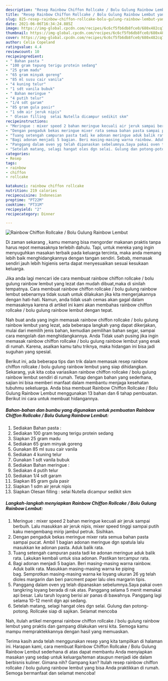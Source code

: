 ```yaml
---
description: "Resep Rainbow Chiffon Rollcake / Bolu Gulung Rainbow Lembut yang lezat dan Mudah Dibuat"
title: "Resep Rainbow Chiffon Rollcake / Bolu Gulung Rainbow Lembut yang lezat dan Mudah Dibuat"
slug: 825-resep-rainbow-chiffon-rollcake-bolu-gulung-rainbow-lembut-yang-lezat-dan-mudah-dibuat
date: 2021-06-06T16:34:24.885Z
image: https://img-global.cpcdn.com/recipes/6c6cf5fb6db8fce0/680x482cq70/rainbow-chiffon-rollcake-bolu-gulung-rainbow-lembut-foto-resep-utama.jpg
thumbnail: https://img-global.cpcdn.com/recipes/6c6cf5fb6db8fce0/680x482cq70/rainbow-chiffon-rollcake-bolu-gulung-rainbow-lembut-foto-resep-utama.jpg
cover: https://img-global.cpcdn.com/recipes/6c6cf5fb6db8fce0/680x482cq70/rainbow-chiffon-rollcake-bolu-gulung-rainbow-lembut-foto-resep-utama.jpg
author: Celia Copeland
ratingvalue: 4.4
reviewcount: 10
recipeingredient:
- " Bahan pasta "
- "100 gram tepung terigu protein sedang"
- "25 gram madu"
- "65 gram minyak goreng"
- "85 ml susu cair vanila"
- "4 kuning telur"
- "1 sdt vanila bubuk"
- " Bahan meringue "
- "4 putih telur"
- "1/4 sdt garam"
- "85 gram gula pasir"
- "1 sdm air jeruk nipis"
- " Olesan filling  selai Nutella dicampur sedikit skm"
recipeinstructions:
- "Meringue : mixer speed 2 bahan meringue kecuali air jeruk sampai berbuih. Lalu masukkan air jeruk nipis, mixer speed tinggi sampai putih kaku mengembang mirip jambul petruk. Sisihkan."
- "Dengan pengaduk bekas meringue mixer rata semua bahan pasta sampai pucat. Ambil 1 bagian adonan meringue dgn spatula lalu masukkan ke adonan pasta. Aduk balik rata."
- "Tuang setengah campuran pasta tadi ke adonan meringue aduk balik rata. Lakukan kembali untuk sisa adonan. Pastikan tercampur rata."
- "Bagi adonan menjadi 5 bagian. Beri masing-masing warna rainbow. Aduk balik rata. Masukkan masing-masing warna ke piping bag. Semprotkan masing-masing warna ke loyang ukuran 26 yg telah dioles margarin dan beri parcment paper lalu oles margarin tipis."
- "Panggang dalam oven yg telah dipanaskan sebelumnya.Saya pakai oven tangkring loyang berada di rak atas. Panggang selama 5 menit memakai api besar. Lalu taruh loyang berisi air panas di bawahnya. Panggang lagi selama 10-12 menit dgn api sedang."
- "Setelah matang, selagi hangat oles dgn selai. Gulung dan potong-potong. Rollcake siap di sajikan. Selamat mencoba"
categories:
- Resep
tags:
- rainbow
- chiffon
- rollcake

katakunci: rainbow chiffon rollcake 
nutrition: 219 calories
recipecuisine: Indonesian
preptime: "PT22M"
cooktime: "PT31M"
recipeyield: "2"
recipecategory: Dinner

---
```



![Rainbow Chiffon Rollcake / Bolu Gulung Rainbow Lembut](https://img-global.cpcdn.com/recipes/6c6cf5fb6db8fce0/680x482cq70/rainbow-chiffon-rollcake-bolu-gulung-rainbow-lembut-foto-resep-utama.jpg)

Di zaman  sekarang , kamu memang bisa mengorder makanan praktis tanpa harus repot memasaknya terlebih dahulu. Tapi, untuk mereka yang ingin menyuguhkan masakan terbaik pada keluarga tercinta, maka anda memang lebih baik menghidangkannya dengan tangan sendiri. Sebab, memasak sendiri jauh lebih higienis serta dapat menyesuaikan sesuai kesukaan keluarga.

Jika anda lagi mencari ide cara membuat rainbow chiffon rollcake / bolu gulung rainbow lembut yang lezat dan mudah dibuat,maka di sinilah tempatnya. Cara membuat rainbow chiffon rollcake / bolu gulung rainbow lembut  sebenarnya tidak susah untuk dilakukan jika kita mengerjakannya dengan hati-hati. Namun, anda tidak usah cemas akan gagal dalam memasaknya 
karena di artikel ini kami akan membahas rainbow chiffon rollcake / bolu gulung rainbow lembut dengan tepat.  



Nah buat anda yang ingin memasak rainbow chiffon rollcake / bolu gulung rainbow lembut yang lezat, ada beberapa langkah yang dapat dikerjakan, mulai dari memilih jenis bahan, kemudian pemilihan bahan segar, sampai cara mengolah dan menghidangkannya. Anda Tidak usah pusing jika ingin memasak rainbow chiffon rollcake / bolu gulung rainbow lembut yang enak di rumah. Karena, asalkan kamu  tahu triknya, maka hidangan ini bisa jadi suguhan yang spesial.

Berikut ini, ada beberapa tips dan trik dalam memasak resep rainbow chiffon rollcake / bolu gulung rainbow lembut yang siap dihidangkan. Sekarang, yuk kita coba variasikan rainbow chiffon rollcake / bolu gulung rainbow lembut sendiri di rumah. Tetap dengan bahan yang sederhana, sajian ini bisa memberi manfaat dalam membantu menjaga kesehatan tubuhmu sekeluarga. Anda bisa membuat Rainbow Chiffon Rollcake / Bolu Gulung Rainbow Lembut menggunakan 13 bahan dan 6 tahap pembuatan. Berikut ini cara untuk membuat hidangannya.

<!--inarticleads1-->

##### Bahan-bahan dan bumbu yang digunakan untuk pembuatan Rainbow Chiffon Rollcake / Bolu Gulung Rainbow Lembut:

1. Sediakan  Bahan pasta :
1. Sediakan 100 gram tepung terigu protein sedang
1. Siapkan 25 gram madu
1. Sediakan 65 gram minyak goreng
1. Gunakan 85 ml susu cair vanila
1. Sediakan 4 kuning telur
1. Gunakan 1 sdt vanila bubuk
1. Sediakan  Bahan meringue :
1. Sediakan 4 putih telur
1. Sediakan 1/4 sdt garam
1. Siapkan 85 gram gula pasir
1. Siapkan 1 sdm air jeruk nipis
1. Siapkan  Olesan filling : selai Nutella dicampur sedikit skm




<!--inarticleads2-->

##### Langkah-langkah menyiapkan Rainbow Chiffon Rollcake / Bolu Gulung Rainbow Lembut:

1. Meringue : mixer speed 2 bahan meringue kecuali air jeruk sampai berbuih. Lalu masukkan air jeruk nipis, mixer speed tinggi sampai putih kaku mengembang mirip jambul petruk. Sisihkan.
1. Dengan pengaduk bekas meringue mixer rata semua bahan pasta sampai pucat. Ambil 1 bagian adonan meringue dgn spatula lalu masukkan ke adonan pasta. Aduk balik rata.
1. Tuang setengah campuran pasta tadi ke adonan meringue aduk balik rata. Lakukan kembali untuk sisa adonan. Pastikan tercampur rata.
1. Bagi adonan menjadi 5 bagian. Beri masing-masing warna rainbow. Aduk balik rata. Masukkan masing-masing warna ke piping bag. Semprotkan masing-masing warna ke loyang ukuran 26 yg telah dioles margarin dan beri parcment paper lalu oles margarin tipis.
1. Panggang dalam oven yg telah dipanaskan sebelumnya.Saya pakai oven tangkring loyang berada di rak atas. Panggang selama 5 menit memakai api besar. Lalu taruh loyang berisi air panas di bawahnya. Panggang lagi selama 10-12 menit dgn api sedang.
1. Setelah matang, selagi hangat oles dgn selai. Gulung dan potong-potong. Rollcake siap di sajikan. Selamat mencoba




Nah, itulah artikel mengenai  rainbow chiffon rollcake / bolu gulung rainbow lembut  yang praktis dan gampang dilakukan versi kita. Semoga kamu mampu mempraktekkannya dengan hasil yang memuaskan. 

Terima kasih anda telah menggunakan resep yang kita tampilkan di halaman ini. Harapan kami, cara membuat  Rainbow Chiffon Rollcake / Bolu Gulung Rainbow Lembut sederhana di atas dapat membantu Anda menyiapkan masakan yang sedap untuk keluarga/teman ataupun menjadi ide dalam berbisnis kuliner. Gimana nih? Gampang kan? Itulah resep rainbow chiffon rollcake / bolu gulung rainbow lembut yang bisa Anda praktikkan di rumah. Semoga bermanfaat dan selamat mencoba!

